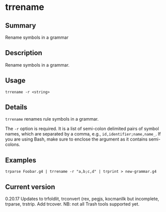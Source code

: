 # trrename

## Summary

Rename symbols in a grammar

## Description

Rename symbols in a grammar.

## Usage

    trrename -r <string>

## Details

`trrename` renames rule symbols in a grammar.

The `-r` option is required. It
is a list of semi-colon delimited pairs of symbol names, which are separated
by a comma, e.g., `id,identifier;name,name_`. If you are using Bash,
make sure to enclose the argument as it contains semi-colons.

## Examples

    trparse Foobar.g4 | trrename -r "a,b;c,d" | trprint > new-grammar.g4

## Current version

0.20.17 Updates to trfoldlit, trconvert (rex, pegjs, kocmanllk but incomplete, trparse, trstrip. Add trcover. NB: not all Trash tools supported yet.
